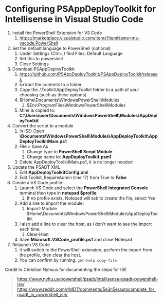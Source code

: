 # Configuring PSAppDeployToolkit for Intellisense in Visual Studio Code

1. Install the PowerShell Extension for VS Code
	1. https://marketplace.visualstudio.com/items?itemName=ms-vscode.PowerShell
1. Set the default language to PowerShell (optional)
	1. Under Settings (Ctrl+,) find Files: Default Language
	1. Set this to powershell
	1. Close Settings
1. Download PSAppDeployToolkit
	1. https://github.com/PSAppDeployToolkit/PSAppDeployToolkit/releases
	1. Extract the contents to a folder
 	1. Copy the .\Toolkit\AppDeployToolkit folder to a path of your choosing (such as these options)
    1. $Home\Documents\WindowsPowerShell\Modules
		1. $Env:ProgramFiles\WindowsPowerShell\Modules
	1. Mine is copied to: **C:\Users\user\Documents\WindowsPowerShell\Modules\AppDeployToolkit**
1. Convert the script to a module
	1. In ISE: Open **\Documents\WindowsPowerShell\Modules\AppDeployToolkit\AppDeployToolkitMain.ps1**
	1. File > Save As
		1. Change type to **PowerShell Script Module**
		1. Change name to: **AppDeployToolkit.psm1**
	1. Delete AppDeployToolkitMain.ps1, it is no longer needed
1. Update the PSADT XML
	1. Edit **AppDeployToolkitConfig.xml**
	1. Edit Toolkit_RequireAdmin (line 17) from True to **False**
1. Create a VS Code profile
	1. Launch VS Code and select the **PowerShell Integrated Console** terminal then type in **notepad $profile**
		1. If no profile exists, Notepad will ask to create the file, select Yes
	1. Add a line to import the module:
		1. Import-Module $Home\Documents\WindowsPowerShell\Modules\AppDeployToolkit
	1. I also add a line to clear the host, as I don't want to see the import each time.
		1. Clear-Host
	1. Save **Microsoft.VSCode_profile.ps1** and close Notepad
1. Relaunch VS Code
	1. It will switch to the PowerShell extension, perform the import from the profile, then clear the host.
	1. You can confirm by running: ``` get-help copy-file ```

Credit to Christian Nyhuus for documenting the steps for ISE
> https://www.nyhu.us/powershell/psadt/intellisense-psadt-powershell-ise/
> https://www.reddit.com/r/MDT/comments/5e3n5e/autocomplete_for_psadt_in_powershell_ise/
